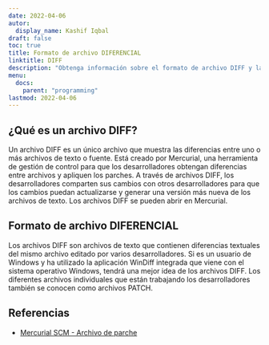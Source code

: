 ```yaml
---
date: 2022-04-06
autor:
  display_name: Kashif Iqbal
draft: false
toc: true
title: Formato de archivo DIFERENCIAL
linktitle: DIFF
description: "Obtenga información sobre el formato de archivo DIFF y las API que pueden crear y abrir archivos DIFF."
menu:
  docs:
    parent: "programming"
lastmod: 2022-04-06
---
```


## ¿Qué es un archivo DIFF?

Un archivo DIFF es un único archivo que muestra las diferencias entre uno o más archivos de texto o fuente. Está creado por Mercurial, una herramienta de gestión de control para que los desarrolladores obtengan diferencias entre archivos y apliquen los parches. A través de archivos DIFF, los desarrolladores comparten sus cambios con otros desarrolladores para que los cambios puedan actualizarse y generar una versión más nueva de los archivos de texto. Los archivos DIFF se pueden abrir en Mercurial.

## Formato de archivo DIFERENCIAL

Los archivos DIFF son archivos de texto que contienen diferencias textuales del mismo archivo editado por varios desarrolladores. Si es un usuario de Windows y ha utilizado la aplicación WinDiff integrada que viene con el sistema operativo Windows, tendrá una mejor idea de los archivos DIFF. Los diferentes archivos individuales que están trabajando los desarrolladores también se conocen como archivos PATCH.

## Referencias ##

* [Mercurial SCM - Archivo de parche](https://www.mercurial-scm.org/wiki/PatchFile)

